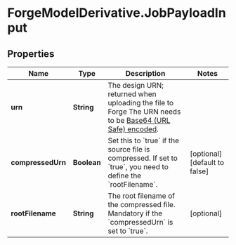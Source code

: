 # ForgeModelDerivative.JobPayloadInput

## Properties
Name | Type | Description | Notes
------------ | ------------- | ------------- | -------------
**urn** | **String** | The design URN; returned when uploading the file to Forge The URN needs to be [Base64 (URL Safe) encoded](https://developer.autodesk.com/en/docs/model-derivative/v2/reference/http/job-POST/#id3).  | 
**compressedUrn** | **Boolean** | Set this to &#x60;true&#x60; if the source file is compressed. If set to &#x60;true&#x60;, you need to define the &#x60;rootFilename&#x60;. | [optional] [default to false]
**rootFilename** | **String** | The root filename of the compressed file. Mandatory if the &#x60;compressedUrn&#x60; is set to &#x60;true&#x60;. | [optional] 


